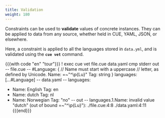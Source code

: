```yaml
---
title: Validation
weight: 180
---
```


Constraints can be used to **validate** values of concrete instances.
They can be applied to data from any source,
whether held in CUE, YAML, JSON, or elsewhere.

Here, a constraint is applied to all the languages stored in `data.yml`,
and is validated using the **`cue vet`** command.

{{{with code "en" "tour"}}}
! exec cue vet file.cue data.yaml
cmp stderr out
-- file.cue --
#Language: {
	// Name must start with a uppercase
	// letter, as defined by Unicode.
	Name: =~"^\\p{Lu}"
	Tag:  string
}
languages: [...#Language]
-- data.yaml --
languages:
  - Name: English
    Tag: en
  - Name: dutch
    Tag: nl
  - Name: Norwegian
    Tag: "no"
-- out --
languages.1.Name: invalid value "dutch" (out of bound =~"^\\p{Lu}"):
    ./file.cue:4:8
    ./data.yaml:4:11
{{{end}}}
